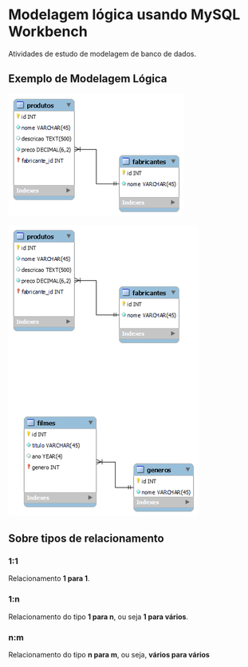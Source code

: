 # Modelagem lógica usando MySQL Workbench

Atividades de estudo de modelagem de banco de dados. 

## Exemplo de Modelagem Lógica

![Modelo lógico do sistema de Vendas](modelo-logico-vendas.png)


![Modelo lógico do sistema de filmes](modelo-logico-filme.png)
## Sobre tipos de relacionamento

### 1:1

Relacionamento **1 para 1**.

### 1:n

Relacionamento do tipo **1 para n**, ou seja **1 para vários**.

### n:m

Relacionamento do tipo **n para m**, ou seja, **vários  para vários**

